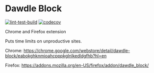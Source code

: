 # Dawdle Block

[![lint-test-build](https://github.com/birusq/dawdle-block/actions/workflows/lint-test-build.yml/badge.svg)](https://github.com/birusq/dawdle-block/actions/workflows/lint-test-build.yml) 
[![codecov](https://codecov.io/gh/birusq/dawdle-block/branch/master/graph/badge.svg?token=R59PXQI70Q)](https://codecov.io/gh/birusq/dawdle-block)

Chrome and Firefox extension

Puts time limits on unproductive sites.

Chrome:
https://chrome.google.com/webstore/detail/dawdle-block/eabokghknmioahcpppkglnlkedldgfhb?hl=en

Firefox:
https://addons.mozilla.org/en-US/firefox/addon/dawdle_block/
